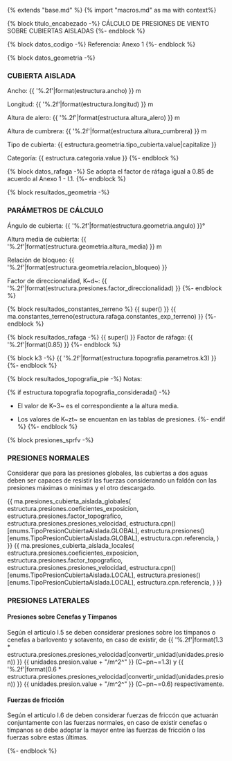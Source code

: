 {% extends "base.md" %}
{% import "macros.md" as ma with context%}

{% block titulo_encabezado -%}
CÁLCULO DE PRESIONES DE VIENTO SOBRE CUBIERTAS AISLADAS
{%- endblock %}

{% block datos_codigo -%}
Referencia: Anexo 1
{%- endblock %}

{% block datos_geometria -%}
### CUBIERTA AISLADA
Ancho: {{ '%.2f'|format(estructura.ancho) }} m

Longitud: {{ '%.2f'|format(estructura.longitud) }} m

Altura de alero: {{ '%.2f'|format(estructura.altura_alero) }} m

Altura de cumbrera: {{ '%.2f'|format(estructura.altura_cumbrera) }} m

Tipo de cubierta: {{ estructura.geometria.tipo_cubierta.value|capitalize }}

Categoría: {{ estructura.categoria.value }}
{%- endblock %}

{% block datos_rafaga -%}
Se adopta el factor de ráfaga igual a 0.85 de acuerdo al Anexo 1 - I.1.
{%- endblock %}

{% block resultados_geometria -%}
### PARÁMETROS DE CÁLCULO
Ángulo de cubierta: {{ '%.2f'|format(estructura.geometria.angulo) }}°

Altura media de cubierta: {{ '%.2f'|format(estructura.geometria.altura_media) }} m

Relación de bloqueo: {{ '%.2f'|format(estructura.geometria.relacion_bloqueo) }}

Factor de direccionalidad, K~d~: {{ '%.2f'|format(estructura.presiones.factor_direccionalidad) }}
{%- endblock %}

{% block resultados_constantes_terreno %}
{{ super() }}
{{ ma.constantes_terreno(estructura.rafaga.constantes_exp_terreno) }}
{%- endblock %}

{% block resultados_rafaga -%}
{{ super() }}
Factor de ráfaga: {{ '%.2f'|format(0.85) }}
{%- endblock %}

{% block k3 -%}
{{ '%.2f'|format(estructura.topografia.parametros.k3) }}
{%- endblock %}

{% block resultados_topografia_pie -%}
Notas:

{% if estructura.topografia.topografia_considerada() -%}
- El valor de K~3~ es el correspondiente a la altura media.

- Los valores de K~zt~ se encuentan en las tablas de presiones.
{%- endif %}
{%- endblock %}

{% block presiones_sprfv -%}
### PRESIONES NORMALES
Considerar que para las presiones globales, las cubiertas a dos aguas deben ser capaces de resistir las fuerzas 
considerando un faldón con las presiones máximas o mínimas y el otro descargado.

{{ ma.presiones_cubierta_aislada_globales(
estructura.presiones.coeficientes_exposicion,
estructura.presiones.factor_topografico,
estructura.presiones.presiones_velocidad,
estructura.cpn()[enums.TipoPresionCubiertaAislada.GLOBAL],
estructura.presiones()[enums.TipoPresionCubiertaAislada.GLOBAL],
estructura.cpn.referencia,
) }}
{{ ma.presiones_cubierta_aislada_locales(
estructura.presiones.coeficientes_exposicion,
estructura.presiones.factor_topografico,
estructura.presiones.presiones_velocidad,
estructura.cpn()[enums.TipoPresionCubiertaAislada.LOCAL],
estructura.presiones()[enums.TipoPresionCubiertaAislada.LOCAL],
estructura.cpn.referencia,
) }}

### PRESIONES LATERALES
#### Presiones sobre Cenefas y Tímpanos
Según el articulo I.5 se deben considerar presiones sobre los tímpanos o cenefas a barlovento y sotavento, en caso de existir,
 de {{ '%.2f'|format(1.3 * estructura.presiones.presiones_velocidad|convertir_unidad(unidades.presion)) }} {{ unidades.presion.value + "/m^2^" }} (C~pn~=1.3) y
 {{ '%.2f'|format(0.6 * estructura.presiones.presiones_velocidad|convertir_unidad(unidades.presion)) }} {{ unidades.presion.value + "/m^2^" }} (C~pn~=0.6) respectivamente. 

#### Fuerzas de fricción
Según el articulo I.6 de deben considerar fuerzas de friccón que actuarán conjuntamente con las fuerzas normales, en caso
 de existir cenefas o tímpanos se debe adoptar la mayor entre las fuerzas de fricción o las fuerzas sobre estas últimas.

{%- endblock %}
